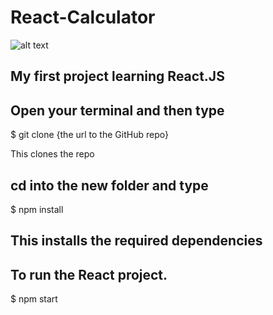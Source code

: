 # React-Calculator

![alt text](https://imgur.com/KfkwLuT.png)

## My first project learning React.JS

## Open your terminal and then type

$ git clone {the url to the GitHub repo}

This clones the repo

## cd into the new folder and type

$ npm install

## This installs the required dependencies

## To run the React project.

$ npm start
